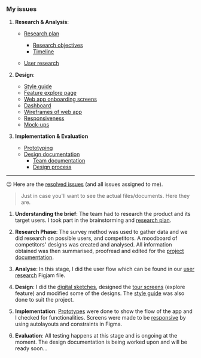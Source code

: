 
### My issues

1. **Research & Analysis**: 
    - [Research plan](https://github.com/zuri-training/EXCEL_COMP-Team_101/issues/17)
      - [Research objectives](https://github.com/zuri-training/EXCEL_COMP-Team_101/issues/4)
      - [Timeline](https://github.com/zuri-training/EXCEL_COMP-Team_101/issues/8)
     
    - [User research](https://github.com/zuri-training/EXCEL_COMP-Team_101/issues/18)

2. **Design**: 
      - [Style guide](https://github.com/zuri-training/EXCEL_COMP-Team_101/issues/19)
      - [Feature explore page](https://github.com/zuri-training/EXCEL_COMP-Team_101/issues/70)
      - [Web app onboarding screens](https://github.com/zuri-training/EXCEL_COMP-Team_101/issues/59)
      - [Dashboard](https://github.com/zuri-training/EXCEL_COMP-Team_101/issues/55)
      - [Wireframes of web app](https://github.com/zuri-training/EXCEL_COMP-Team_101/issues/41)
      - [Responsiveness](https://github.com/zuri-training/EXCEL_COMP-Team_101/issues/58)
      - [Mock-ups](https://github.com/zuri-training/EXCEL_COMP-Team_101/issues/92)

3. **Implementation & Evaluation**
      - [Prototyping](https://github.com/zuri-training/EXCEL_COMP-Team_101/issues/57)
      - [Design documentation](https://github.com/zuri-training/EXCEL_COMP-Team_101/issues/21)
        - [Team documentation](https://github.com/zuri-training/EXCEL_COMP-Team_101/issues/22)  
        - [Design process](https://github.com/zuri-training/EXCEL_COMP-Team_101/issues/69)


***

😉 Here are the [resolved issues](https://github.com/zuri-training/EXCEL_COMP-Team_101/issues?q=assignee%3AGift-Victor+is%3Aclosed) (and all issues assigned to me).

> Just in case you'll want to see the actual files/documents. Here they are.

1. **Understanding the brief**: The team had to research the product and its target users. I took part in the brainstorming and [research plan](https://docs.google.com/document/d/1IL0Q5_j2FnKZR8Ny3pv-8h0nyWSlxzof9FuBrDZUWnQ/edit?usp=sharing).

2. **Research Phase**: The survey method was used to gather data and we did research on possible users, and competitors. A moodboard of competitors' designs was created and analysed. All information obtained was then summarised, proofread and edited for the [project documentation](https://docs.google.com/document/d/1HjF1Dk0OlxHLxSltrga9uxH12cKEfUqXdyKtW1WWQAs/edit?usp=sharing).

3. **Analyse**: In this stage, I did the user flow which can be found in our [user research](https://www.figma.com/file/res4sdWmcEBbOehYEF56al/User-research%2Fflow?node-id=0%3A1) Figjam file. 

4. **Design**: I did the [digital sketches](https://www.figma.com/file/UV7dpsrV768tBbfFN8eWsz/simpliXL?node-id=2%3A2), designed the [tour screens](https://www.figma.com/file/UV7dpsrV768tBbfFN8eWsz/simpliXL?node-id=2738%3A35968) (explore feature) and modified some of the designs. The [style guide](https://www.figma.com/file/UV7dpsrV768tBbfFN8eWsz/simpliXL?node-id=0%3A1) was also done to suit the project. 

5. **Implementation**: [Prototypes](https://www.figma.com/file/UV7dpsrV768tBbfFN8eWsz/simpliXL?node-id=2%3A2) were done to show the flow of the app and I checked for functionalities. Screens were made to be [responsive](https://www.figma.com/file/UV7dpsrV768tBbfFN8eWsz/simpliXL?node-id=3007%3A57294) by using autolayouts and constraints in Figma.

6. **Evaluation**: All testing happens at this stage and is ongoing at the moment. The design documentation is being worked upon and will be ready soon... 

